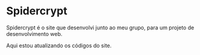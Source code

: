 # Spidercrypt
Spidercrypt é o site que desenvolvi junto ao meu grupo, para um projeto de desenvolvimento web.

Aqui estou atualizando os códigos do site.
